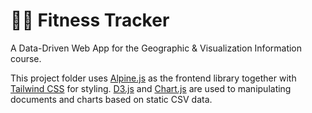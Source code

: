 # 🏋️‍♂️ Fitness Tracker

A Data-Driven Web App for the Geographic & Visualization Information course.

This project folder uses [Alpine.js](https://alpinejs.dev/) as the frontend library together with [Tailwind CSS](https://tailwindcss.com/) for styling. [D3.js](https://d3js.org/) and [Chart.js](https://www.chartjs.org/) are used to manipulating documents and charts based on static CSV data.

